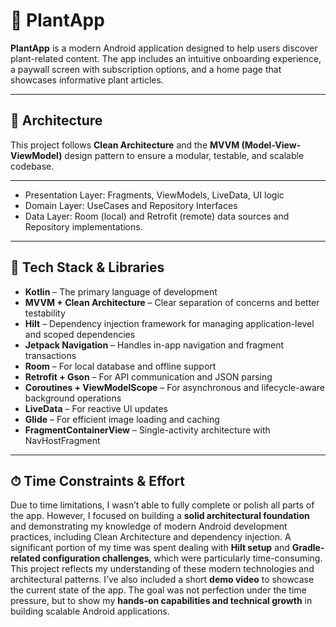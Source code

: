# 🌿 PlantApp

**PlantApp** is a modern Android application designed to help users discover plant-related content. The app includes an intuitive onboarding experience, a paywall screen with subscription options, and a home page that showcases informative plant articles.

---

## 🧠 Architecture

This project follows **Clean Architecture** and the **MVVM (Model-View-ViewModel)** design pattern to ensure a modular, testable, and scalable codebase.

---

- Presentation Layer: Fragments, ViewModels, LiveData, UI logic
- Domain Layer: UseCases and Repository Interfaces
- Data Layer: Room (local) and Retrofit (remote) data sources and Repository implementations.

---

## 🧱 Tech Stack & Libraries

- **Kotlin** – The primary language of development  
- **MVVM + Clean Architecture** – Clear separation of concerns and better testability  
- **Hilt** – Dependency injection framework for managing application-level and scoped dependencies  
- **Jetpack Navigation** – Handles in-app navigation and fragment transactions  
- **Room** – For local database and offline support  
- **Retrofit + Gson** – For API communication and JSON parsing  
- **Coroutines + ViewModelScope** – For asynchronous and lifecycle-aware background operations  
- **LiveData** – For reactive UI updates  
- **Glide** – For efficient image loading and caching  
- **FragmentContainerView** – Single-activity architecture with NavHostFragment

---

## ⏱ Time Constraints & Effort
Due to time limitations, I wasn’t able to fully complete or polish all parts of the app. However, I focused on building a **solid architectural foundation** and demonstrating my knowledge of modern Android development practices, including Clean Architecture and dependency injection.
A significant portion of my time was spent dealing with **Hilt setup** and **Gradle-related configuration challenges**, which were particularly time-consuming. 
This project reflects my understanding of these modern technologies and architectural patterns. I’ve also included a short **demo video** to showcase the current state of the app.
The goal was not perfection under the time pressure, but to show my **hands-on capabilities and technical growth** in building scalable Android applications.

